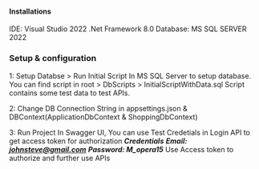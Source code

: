 ﻿#### Installations
IDE: Visual Studio 2022
.Net Framework 8.0
Database: MS SQL SERVER 2022

### Setup & configuration

1: Setup Databse > Run Initial Script In MS SQL Server to setup database.
   You can find script in root > DbScripts > InitialScriptWithData.sql
   Script contains some test data to test APIs.

2: Change DB Connection String in appsettings.json & DBContext(ApplicationDbContext & ShoppingDbContext)

3: Run Project
   In Swagger UI, You can use Test Credetials in Login API to get access token for authorization
   ***Credentials***
   ***Email: johnsteve@gmail.com***
   ***Password: M_opera15***
   Use Access token to authorize and further use APIs